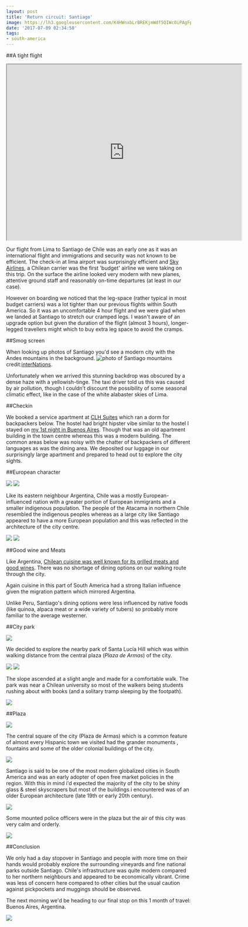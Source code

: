 ```yaml
---
layout: post
title: 'Return circuit: Santiago'
image: https://lh3.googleusercontent.com/K4HWnxbLrBREKjmWdf5QIWc0iPAgFp_A9IaT20RvyYdNGf83SwfW9O8ts0tLScgiXH4A9BrV7VXTFHoQ1H0DyAezVuMqoB2E65ZfszcN3ME6AcdpCC8iephA5D7RUPd72Z_3YiSTuYywi-mQ-665kGV5JoVX7Q25Kodn0dgRqiM24eVAp9DSZOGHOR9S4ADkskNMBQkaoCPkuekAhWeqEgWkvEaocuzk5kYN7Ml0wtVZZJ91tSBEkaHxpcYiNvZFibxz-9k-b3A8k8KHBHNioNXbSd3QhcJU_UVDKgRjAp4ota_RlXUbWykzdh5-6ET_gDjY9AsvTvz4pNe7NajIJfnct49Ew55gqTeexUqSwEUIgBi57sRscwl7LJ6ca5zeBUCgoFdodjsITZdgu-O5WQZzcfCQfxSumF-tc-xvmm3qE6jlGwgpFDvkJq-M5FEPKUQ2upNyZ8qu7Jy0TDarT90a9JlcRxELO0zKsbjhJ9MlrzmPwUGH87hJCddhE-cDoHidm80WSx87tX_xJW0UWtg6tXsBQh8-2AM6doIrC6YQZT3eTDGB2u25-K0m88XK5oK18ngUFuvpSWs2HQQN09YbM9OQCwidoVghYL3c-4EpXYruptLHCqkOlGasKEOag2yNv8_kHCFo1jOQ3vAoJWve5d7oeMVQ3yLYmtg=w1732-h974-no
date: '2017-07-09 02:34:50'
tags:
- south-america
---
```


##A tight flight

<iframe src="https://www.google.com/maps/d/embed?mid=1mHWabvjivRuEdSYsOW7X6vd7rXI" width="640" height="480"></iframe>

Our flight from Lima to Santiago de Chile was an early one as it was an international flight and immigrations and security was not known to be efficient. The check-in at lima airport was surprisingly efficient and [Sky Airlines](http://www.airlinequality.com/airline-reviews/sky-airline/), a Chilean carrier was the first 'budget' airline we were taking on this trip. On the surface the airline looked very modern with new planes, attentive ground staff and reasonably on-time departures (at least in our case).

However on boarding we noticed that the leg-space (rather typical in most budget carriers) was a lot tighter than our previous flights within South America. So it was an uncomfortable 4 hour flight and we were glad when we landed at Santiago to stretch our cramped legs. I wasn't aware of an upgrade option but given the duration of the flight (almost 3 hours), longer-legged travellers might which to buy extra leg space to avoid the cramps.

##Smog screen

When looking up photos of Santiago you'd see a modern city with the Andes mountains in the background.
<img src="https://blog.internations.org/wp-content/uploads/2011/05/Santiago_Skyline.jpg" alt="photo of Santiago mountains"/>credit:[interNations](https://blog.internations.org/2011/05/founders-diary-part-2-santiago-de-chile-may-2011/).

Unfortunately when we arrived this stunning backdrop was obscured by a dense haze with a yellowish-tinge. The taxi driver told us this was caused by air pollution, though I couldn’t discount the possibility of some seasonal climatic effect, like in the case of the white alabaster skies of Lima.

##Checkin

We booked a service apartment at [CLH Suites](https://www.lonelyplanet.com/chile/santiago/hotels/clh-suites-santiago/a/lod/61f35c1a-6368-47cd-b4cf-3e6e4d6b877c/363286) which ran a dorm for backpackers below. The hostel had bright hipster vibe similar to the hostel I stayed on [my 1st night in Buenos Aires](/2016/07/15/south-america-day-1-a-rushed-transit-2/). Though that was an old apartment building in the town centre whereas this was a modern building. The common areas below was noisy with the chatter of backpackers of different languages as was the dining area. We deposited our luggage in our surprisingly large apartment and prepared to head out to explore the city sights.

##European character

<img src="https://lh3.googleusercontent.com/YwobcrC02EDR8AYESKoNmI_8NaBuUtKUGeQvI2l_IcoIDgDYL9KrTM4oqZkQfckg71NyHACw_K9wKa_k9RVOYqZ_jvEYtVHi7Q26Lg2ug9uq4UGuq0wgCZYOiYPKy5Zfggj0541wffjwyvca51dCRt-omJCV3_hhN9tJIZg8XvT6zXXOO53Ad908_9Jubax1LRE78jTEJNZ8NQOhwBdECTBfhq-J4lkj5CxvlB00jBMy3g0VOFCpUWCyNMSMFxa0L8RCJ5Yvh9uvtz0seH4s1enzbRjTRh6SnVIok6nSDwmZD_4856EFybllCJt1-n8A8-TuOBk8Jp50H-MUKDz2samN9nnCdruyh7V_CccsjDMpceaI-vC37BBcMypf1UD9eRlcj1kt11aHroCAip42F3epqogLJp8hcnoz5S0kmKluSIZ_UONsx91IYJYuFCDQOf9pXaW0_vZ_bBPS0VQ4KAjSab2sD3-ChElsO6uNC580tt0EHleGKpobEdEFNM-Lh05y-FXMgzCKfzsLGoTR-Zty0gBcJgcojf4qY4aFssenEdVTQAuDErpO3bX7OTqJ7_cW5rcSsqLsaITISOFYztwVrqFvkEAJuEszudp-G-eV-NXekt67b1Q_g6R6xt6vVAhZysE_mxiEwDpbbYZYBdbBVR7UCYw4F2wsQWs=w548-h974-no"/>

<img src="https://lh3.googleusercontent.com/DRmORsRGMuMEMcVb4aFhHpoaFQjeDan8CTT7VBgFmK7d51kHtWsIkHBXE0WetwhrhhtgfT656ykXJwzxaFKIK_Rgy3YXveAFyw2aoK0uYV0HntQ5VyDhExaHPPHXIgRdL3WqPQMbpibfm2yxyJ5e50giTyunYp7klmjgbiXPygo3qPWB8EHgYztaL9EScqQ5Qar5DjaLMmPDMmJJ6EyCsNLH0DWyU-kKKEtl_FyN0USKOr_diQ8m-eguErQSbstrXnJPCLMcHoXDAjNRPJAy8WxbBYNEC1dtroQ6f-2-l6cNqT-jL7gKzecH5clQ19sQR2jk5etnPAoUspT6wPf3mfaTtAyNDBqFC271Xx1YXk2pukDjqNYb4vDFAv5UqYSgxS2cFebF8QJXFUOC2gF0WsM0AhubzBNfMQ47l6TbUp2x9vG_Iq6o4qN-3wPSSz-VGgEYtBucDxloV4-HDoIkrxHzGUJNZ1VCsXDvE6Hdz18kB1-y4hRCcL2f8TMVKy5G2sXqr20quqw9jHnfjiYFgrfWIB_y2vfpWX02P-VLBNJ5mJ5sKZq74fdbG2kd3pmCvQZulrKAlPl3gvnfiOgHYPNbT__iep-0ca9xRUukEtHHjIC_R5eEqSp1dyGnYyUEl9aDO2cHxStMtdq-1lMUDHG7rA2his3sikK4k_wN=w1732-h974-no"/>

Like its eastern neighbour Argentina, Chile was a mostly European-influenced nation with a greater portion of European immigrants and a smaller indigenous population. The people of the Atacama in northern Chile resembled the indigenous peoples whereas as a large city like Santiago appeared to have a more European population and this was reflected in the architecture of the city centre.

<img src="https://lh3.googleusercontent.com/yiNKjDrvtUjbaDN1adtcyzH0aoU-8doeKw2FJYOIW2hV9GFRvteoBx59qBrI6jjdyrHKXj_RUpRiW0a0k5CJaIBOPha0-toDY4_g2Z4bZ_yHASv3CCSTGZN9ZJtKSHoSDY-8cygdpSFeYTKB8TVAHdepRyzdJZFyZzuUO4JQ4CBuMawrP0NpoQj23Rp4dbLy60RTWo99QJPdpPxOTZ5R5e5kXJGi4k-6Wb4LRbiXxzzPpm1griQq0l1jFgo5y6zEMj44qGX5aFy_6IXV8ZtxwkF_wrYEB1HnCxvYgGJVJB2xXGYPQB_6-Wp5O5xH1Do4XQnsYJSTKu-Atrbs0SCjqExQCJ4d42hktHJccYntBMa7eziS__8eWPVMbdGxvUlSK5e1YXD3q2XZUd0MKRkYABgvER4X7LlAAuhM4XbalGlvIGM7mUQ92WKmMiMLQVchwUoErnuDrR2aKRqSFJ0IAWt0ZRKd4bSaUqlofdAcYNDgLjwJebyV1ccxqOmw2_C9Y7jwpZn7YEvXndyqBSnTArK8eDli28czYWudd0p-kN3_nBr667bT82hbZ_oIC1f3CpstEJhlakshfScFqSbSekRqPWUpHD8Scb37FQYUH3SfCopViSRGpmLdWr-6jtaWyFdMVuya8xHPk7yMmFpY94UfzYUkSuIP6uZfEcgm=w1732-h974-no"/>

<img src="https://lh3.googleusercontent.com/A-Rtk0V_yTg2PGm5Qq5lRMJ1GpBqJgYAh43bCItDUoUK0KvH2igwmu0iOdrUnxS14oBCDCsQ_slJfoPm7QpR_rSMwr3Yf3aM64ln_fGjjKosdBi-WRvrMd00yRcicjfJXZZGzcHSTvzrLlJb0au46UCky11tNuhFbY4tZUg0weVtb9ZsoTe7mbOCV13OompAE0spCkDbJB6qhwpBsXk77B9Ow3TtVuZne2t4tuEZAQBBMcuqetT9jki3TyNIH52ggOTSjP8bQANs6S2jLQ17RaKLpniynsjSFwkoMgYSSS0Khafux9YDimlnRn3knHC2j-umpL5ynNTcq1ngVngVnVm0rBio8u-cyZcWg-MA2KIMxo5nIuVbysI5eIfjY9FUMi3qhWQDajJU6xHIHZT7MYRWGWDYBSxvgZ3PKfyjhiG0pF9TD7ngEtmzL_oRI-QMx5jLZf36xDijFlGYBn-L7wYZ3qgzlsiHgIMiLx5MRwt6Ty42PCl85v3ex92YZ1Nv6-OHn25QiZiA_VoeRasdgPXxvsyFeaoRb0g9h22q4V3-OhEsVE9T4vzi8TIJbVtooodmmJcbda9YzjV3V5x3hw0B5wi7f5qwEUbv1p5P0b-1Winq2knymdj0OOmhAtOqpT1WvJph2GwGtobDjd8APt_W2q3hqx4w8TUhNWwo=w1732-h974-no"/>

##Good wine and Meats

Like Argentina, [Chilean cuisine was well known for its grilled meats and good wines](/2016/10/28/south-america-argentine-cuisine/). There was no shortage of dining options on our walking route through the city.

Again cuisine in this part of South America had a strong Italian influence given the migration pattern which mirrored Argentina.

Unlike Peru, Santiago's dining options were less influenced by native foods (like quinoa, alpaca meat or a wide variety of tubers) so probably more familiar to the average westerner.

##City park

<img src="https://lh3.googleusercontent.com/r7otRNrOwiN0hFv2vBPB2Xloq_osSrQLQ1vwoAstMKzaXgxSMOC7ZKPhhMOhONZlAwt2lmK4eSHG1CGN5yMROmENS8Ib46rZ-IdBU3eIBEh8aPgkhDizM7vu_RMAcfqeESP8tkDbDhW9-HUvbh6Cm9Y8jE0J8FPvQ8myBbj4MZOM9o0qep6zetPR5blJLZ9cSxylyhT0wLp-DZ_Vx8WvMR1eXiJ7FRy9AgSln92wlnBkiWcWEEDnCD1OFNiOi6YaprwXMpH961F3aX1MmwhrV-O54CW6WdExjBRMker8_y3IeP4D0KNmp9vfGEk79xsuoma2-73htf8yqfSY1C5AzxaoLL2_bymuG-2yJ1gMk3JsDJrxB69vhr_eAn7zjXYVcVgUMxMS_Wz_mV00k7fuCPvs6YkLyHBhaGewa0224UZOYS2QEg8wROBp4jxFvvrtxfby91fAi-4SFUMDu9q7xpiTbIm58HOoECCeiZ2Y9J_00edl_2-80TRiknghKi3si8v6DVT_tBF4ouC0CdBtq13Z8C1Qf9dj4lGUS_8H80Y3cuC4ij1nmVrJhqU-dvlHvYy1QAUuoRLp2p8o4chilGnEjFalo-Cj0tWlPuballmvB95NUDfYLkifOaVgRjoqEzwZUOmQFPCBwKi-m-N4iucqjR_Xtse_e0z0Ya_Y=w1732-h974-no"/>

We decided to explore the nearby park of Santa Lucía Hill which was within walking distance from the central plaza (*Plaza de Armas*) of the city.

<img src="https://lh3.googleusercontent.com/z_6kzAzEgWOFkC7Sf-cLUHfRObohdTW9kPj2YhHALxOzj6SH83VBqIzFTYssjGbvcrJUMcNB6CDfLm8Qekwsayow4VK8GlUDr-363WgcuiHhVgwkN1bb3i0gvcVx0ZnZkO5T7W7nCPoYyL8ddQ_zmvuS4PafBjpBxA6hytbYKfnoyL7asmNHWydcPfh7CMPieiI_wLHGepXLvxRjAbKhsA_bS-s15wvo_SpweNvCd4fQC5CWqqrcu7KX5OTWDb7r5nKU3A0HlSdY1664RZauUu57b0FPz1D_3PYKHVbrdNmYGF4eGehMQAgEB-iy_bEXojyfpBk15SDyoC_vChjd7iDIAS4DhemZloed_BvzrvmY-L_zKvaH64jYxIOEehQV9ZLD71XoQmqiDTC3QBiEKJp42SE8rnVGilwKc4FLS-g4-7IayJybGXdbIxAaykaZvDxAduflWvtNvftwWhXmwVXboLGSVwyIXShJVhdIZca73ghQv4T6KHPa9X1HajfzPXGudXZs9CH0zzsRxUO6vDWSYcXl5ez3rSIP95FpkvjzS3QlBI3Ty2WMabMl7ADiyMYbC1vvP1EgivXCsjzIsB9v2TaArWe9YTTouwfCWa0SQnoUZ5NR4ifo78WW1IpVPSvt6Grxr8gltnjqnUq7JYz5rixnj2EjVsLrmbB1=w1732-h974-no"/>

<img src="https://lh3.googleusercontent.com/cHzdLdWLjiaH2_ma166Qgp44CAbjy0PZdOzBIelZLLVF-KCtolQmz4mlxiqE-DUpAD7h6BcyQQbCIdR_MBVegmxp2BpE8NlGUzNvD-pI2Gfhx_kIBszH6_7p8uNmrJfexonaSPb6plKUXkZyR7Pi2e6VjAPat9UI0MdeSbQg3frcGvu02qMkUmq2gviN3XdzDh9d9UP3JRK2tXOR85jxK3ZN_Lrnxe8oZAezFzXipSZ--9wkD-jPWZD7qfPEQbYsOxVR5W0Quf8HRIqRjDibSvdH44_vfu-o6e7c6nHR3GTrGn8isHrsIQEWvBdGpTr4xtn2xchItuuzIR1GSyfrXGKZ2CZKrlGdA6tI-IvDa3LySFvfblF96L5S5jxs0jtLjHAsQlv4g7XvSo3aGz_9-lsp3XCmdxZ-VEAEioj8dH7BjBNEm5pgLt3uw_6on-eGOxhcnV5zvF9T2Z6mZcZJ5ftH_pM2ghJy7ubJytdeDlVaXbDzawOC5r1t4Y9AHoW6HJNbGeX6cGpUbIVoaUSmWImxFMxefSZ62WrtTe3EVOWfI002LsTdjWGnZUCPbyxboYYJkeuPLjAhn4Po0k5gXlXOgkepsnZSyuYDFMhKKNHAy9jBYMt6efLDhlNFEy_LVIqArebMRMYQTl1c5Ojabi1vX7xtYSEbvHj6jtY=w548-h974-no"/>

The slope ascended at a slight angle and made for a comfortable walk. The park was near a Chilean university so most of the walkers being students rushing about with books (and a solitary tramp sleeping by the footpath).

<img src="https://lh3.googleusercontent.com/US9572HOZn0Kxcv4Y_uh0QOLIp4lhxjx0zfQ4BSmCn7DZgkIXigvbwiWYtZ5wYbDAyzWiuKfj8FjPg1UzhHur0trx5GfNOlSD3JXuqoJxf00xGMKang3WGf_Ah8AfW9bTP8a4qfLfluPIuXnPBXLCa-MCobF5qKJTjdPUlO9mSfYSDIuz708H2Y9xEWLhhOkfcdIZBjwD_gUVBqBIUFU8pHahKnU_5X_dENyqW-Dnqv6PYg5GOExMKqtgPv_SLE6X8Bjepj1HI1wWgcS-RZJSbgfi7rWYOh38oFg5eJB36XCOfrDRlVATzLzKzjTj2-BNNla0LNWXAD5ekWQgKkqN9vrLLtwLa6p148UTqP4HW81OtZ5qOw84EGNs6xzONiOG0FPo7y8oxMASZNHqsHyVPnqAC5L4MlujQCC1Izl1-YUmZoV678vywMA40LEkp_xphRxVdYwkI4YGeH_2O3CVge1OBNbbvwLddv64aADa7TwwDG8sNb7TS0DT18bCKnjGj-tOZcU4EEF07qNlQxPu1c5WHc8YJ6mXQ1LtLBjRb3IoNUMMOgDmMZUuWWVFi0f8-Js3Gv9MaLFUnALa69SlREEBd7MJV-GCPuMCSyLxhRNZtDKpY_-UxsdYNBsfJ_JjkH5FQueDyIxk5hREXeNKWiopRhfHDkNkdh_fKR7=w1732-h974-no"/>

##Plaza

<img src="https://lh3.googleusercontent.com/yczA74aOqOMZSYX01R-V6cXYdS7P8gEqmvjlQRCg1vrOOAqRAOhdgToCxJpxkwoVB9VlsBUlZ30o53rbLFicsmR8TX6yoKEhQ4ghmd6aYmiE8uoxRasyo3Aii4_mSG9bGrNkpYtjfvrK-QzIgS63IimbS9oor6NjJFLUu5DF6fG2a3Q3AYmWvZmZ4X-ZYOHmRnDN-xic4_3M-eQ8Uq3jOvD0DfA6juyBGC9pgomc49_veCesmdzFMWYCKck1T1nrgffZWQZezmrI3Buj3G-dbudPkHPR-ou42We-7LaqrRy80Ogmex0U2XCZirI_UMiK0FM2DKe5But0yQV96Y0r7CTkka6VZkM_5PWMg4nuA4txPVmeBVjTmyHe50BsmcdeJJnO7ta-PkRNv02-f3ze9AmbjOFfRrOSpezodYlhbPjbyzmUA2cTw-NmqqFjw2JyM8c4oUC3ccR7Qyq25G3qmHHg8k5FRGsRt3AU09bmOx-jbY1oJSv1UdNeo5IEb4tb_QkKHKw3eSwkfgY-J3WQFy_fhRDDntxifgjqNf8He3ZOiF7EL6qsWV_YBThnzO39tycp5sgdHafNd2GAsK4DHbvJUZ54QoMhLyR6S2dLyQDengQfvuAschzE4SUDPM97jvXCx8FrJ0Q-41qylNSmyqyGhM0KusWe7dG3-n8=w1732-h974-no"/>

The central square of the city (Plaza de Armas) which is a common feature of almost every Hispanic town we visited had the grander monuments , fountains and some of the older colonial buildings of the city.

<img src="https://lh3.googleusercontent.com/x2LuJEf0-DGbC9jjuFx8KBLmoAfsslZVrdDqQTltRY924n4JP1XsIgzLVwJGfDn5_0Lc8r_k25rk-cY3GfazsXRheRXPJtZvPnfeq01rqZsGJVWAdXM_F2IYLRuOq2JvbxD0uXeR3WvExa3HCCc9bMlTFAcMuERa_mAeGtfaHfUiVmMF_03YlbiWX_74_51PH1rkHaUXi-W6cSQDcdA5HyF4ra6Nr2X9EUS3BQM6q0_jUX8YKZrPEQYy1JqtB2VGmnczXxQgM1qkPEvN5c0m7gOtSaliCMhw6o9EyPLqJOInIvR8Dve3y8pPVhrenmQoD3t0UpgDRpIC-GSLo2IgJp3vmrxYgMIEsGy08VF1VD4JnQK-zHznkHIkcCBWQdPAQyKrNKh-SUCyFbb99_zvdIdZEEHQ8lN-HSypPmswumApP0plWul0hu6S2C38irwwKyjqoJ5iculpZE-XJKejYexSTCIa8A2ZMJE9WRpUElKLIe8cgZLJlzcPVDfPfn38ztmlVGyrazusA-pAHC2SlwFlNLynScyPoIBCdtg-Pn7W8WAy4LSSeBDdcqk2BEbLyRwDUd0jt7adsi3CytCVY9a4NvYvZe3PZad4Dt9ourRJHnyB-WL2DzX_iLqxTqtJwje-c5qEb_uQ0H6XtKpu9SV4TEq808o9NBdDzXc=w391-h695-no"/>

Santiago is said to be one of the most modern globalized cities in South America and was an early adopter of open free market policies in the region. With this in mind i'd expected the majority of the city to be shiny glass & steel skyscrapers but most of the buildings i encountered was of an older European architecture (late 19th or early 20th century).

<img src="https://lh3.googleusercontent.com/e6Hz1fwP55po6nFPm57rCYlse_d5JpRylnME78HUrdxsCTAvOUPjGmA0mcmi0bXPLyF7VOC0xl9wD7PHlB11dIPqcNUyyr-VWVerqYOp8aDUXTENIOSrWj_VhjPK45E1ndTke-ng0BBFczxYXl7O7BSaWA84uZTdvEJEJBUZW99kpknoryDhAlFUeEbCXuIX1yOtssUT1BkPGBI0g4yMO7mXlICX4laLSUAnLsnHA2Hn3zhbduBLvWr_TZ7QzkZrl8jJXOraN9VThDKsUXUjq8ZQ_VsCntKCdkdntwp6dMM1CCZJTmkD_y5umD4S5-t8in2Eqa-7LHHABpIiT7TOGkfHJfMseKDhL6qULZOb-3zUj4mY7vwr0_7mXyQWlCwkxqnGCNBvYmQowUULaYgTarhKSXFl2jNwI6JU0FV0W8mX75zgczZuVFcguEI260yVNArDMGlz-wWJ6gIfDNiSvxmXelTPY8qKaBRAW4Qf3T2qofru6_5ZbiVfOI33ubWVYEcBafbpo3v_A2tSYEZX5ns9VI1UvyZEFXq54GmbyvllnhXmfJjcUoAzrzvTb58uzNe7L58_xf6MSKKb-Rm3nACOb0n3AV6nMV3H3TdJtEQM9MR_7ybqJlE0J-M6Pd01TWDVfCj0XjpAc1ajuYNv6HlReSgrl49picXtxuD7=w1236-h695-no"/>

Some mounted police officers were in the plaza but the air of this city was very calm and orderly.

<img src="https://lh3.googleusercontent.com/zRry8NM8rjj4Dvn1Z4rK79vNkDQVzUoMj_s_HU84WhTpeDEo43P6Ti3CQvFOwi9WRn1JTkwjbdxPGVbLXY2FMJVsKH7BedVWcR5yBABmjlitkKbQohyl9PEB2s1W8gli9XgF5neYGpkiJBsghDbZXqVm_0TMEaPB2oFlWZiFuwfdzi2dwWtS3ldg2y2BGIHlQF37xt7B8M0edoJYZJ2M78700TvFbai5K_0hW6unHuV_T-wD_Ia__Zjq9n_tCSly4y8QNe0GoWKVK1fkoWnAXpK_vPNU1wapjwXiziiP9Vr4hEhc3Kf66MUEgdy7ZIenR560-CBR1Tc7KKIBSaLTX84AmVp_CIf3lX2WANmGJSh3y6pSB4vauhXzfJ0lQidqo5_mQGMRJ_8JOFAquBCvSRgdw6OjrkZsWIXkDXerPungWFaE87oIAFhVaa5b4OPT35VGVJKfynzYMjyxz0xa567qNPZXwxTHVlfoZFB4j3WjKPueqPX6RZp-kfdOaJnABLtZpIJVU-STr_EljN0cuaRxXRlPdA7W-obec_QBnMnGRqV4i2KH-hVbXxTc0RzIk8FMyH55r84-Ii13S7uVTIQ0yDvvDk9PQf0YTdQDNvaayrfzDmmcG21eT_4As8aFUmxCeXoQVCW3QutOsoS1tKizaEhGwRI93D3SxMI=w391-h695-no"/>

##Conclusion

We only had a day stopover in Santiago and people with more time on their hands would probably explore the surrounding vineyards and fine national parks outside Santiago. Chile's infrastructure was quite modern compared to her northern neighbours and appeared to be economically vibrant. Crime was less of concern here compared to other cities but the usual caution against pickpockets and muggings should be observed.

The next morning we'd be heading to our final stop on this 1 month of travel: Buenos Aires, Argentina. 

<img src="https://lh3.googleusercontent.com/bja7xVhiUN7iWWsqOe6nuGfmpqsO3DYoZYQkcSwcdU6Jz-g2DZYw-8tK2p_iEzKrwXuWBw4TsHPdbO0tQHwVCClYFcJHwbHCvtR8v3dKyViXQ_iqAmS4Gyw4Xc9U3N7O33ChekdeUJaGasKF1_DGg7qF-BPhxFvEl5cFbYCmWJjVGUVQy7NVAPfOnIMDlUV0HsTU5dNQPlFQMLYV4AyhxLFXedAncdVoNH8oI8N7CGuhnDyB1vtr_8x0ngacUsD0iXbfvIkkYV-YsYjWBeO7zOdvNN85-lfCrGZNiEu-LOj8084mDUUBQzY8n2JoZERG2C37TaCQlojXxBby7S5q6lHuez9LmTM-8_NUJiAAyE0pVNuzEVzskskJgngFxDZ0qho8AKw-OzWRVXTbu-aJGe2-bFLbl5PDpzDQ-ZEWUWfRYZgMZ1A5Rz1YNx_QU3g0FtBSq_VM6DZPOal8rEyGUX8su20d2htl_MvVVnwfzZ_YlUjkq0QJBnRJfGZhGC2-kCZ0-0g_tELx936D67ehGoLZ-kf4nZrjPchWJFACEyF1IDGGkfVN1YPd5IKutjKfRCN6f6UKKoIkcwjwgjya5SNJfdKWvhVFNNWhW66dW69fk4Y_tnH5-6R4UM7Q-48aOqR2K_5jZuPRRO7SOg7vpDxc4MTY4MCzW8vCzsei=w1732-h974-no"/>
